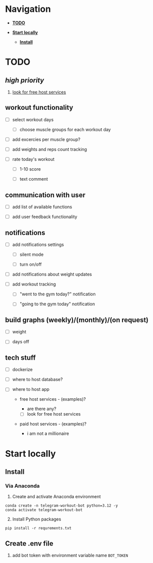 # Navigation

- **[TODO](#todo)** 

- **[Start locally](#start-locally)**

  - **[Install](#install)**

# TODO

## ***high priority***

1. <a href="#1">look for free host services<a>

## workout functionality

- [ ] select workout days

  - [ ] choose muscle groups for each workout day
  
- [ ] add excercies per muscle group?

- [ ] add weights and reps count tracking

- [ ] rate today's workout

  - [ ] 1-10 score 

  - [ ] text comment  

## communication with user

- [ ] add list of available functions 

- [ ] add user feedback functionality

## notifications

- [ ] add notifications settings

  - [ ] silent mode

  - [ ] turn on/off

- [ ] add notifications about weight updates 

- [ ] add workout tracking

  - [ ] "went to the gym today?" notification

  - [ ] "going to the gym today" notification

## build graphs (weekly)/(monthly)/(on request)

- [ ] weight

- [ ] days off

## tech stuff

- [ ] dockerize

- [ ] where to host database?

- [ ] where to host app

  - free host services - (examples)?

    - are there any?

    - [ ] <a id="1">look for free host services<a>

  - paid host services - (examples)?

    - i am not a millionaire

# Start locally

## Install

### Via Anaconda

1. Create and activate Anaconda environment

``` 
conda create -n telegram-workout-bot python=3.12 -y
conda activate telegram-workout-bot
```

2. Install Python packages

```
pip install -r requrements.txt
```

## Create .env file

1. add bot token with environment variable name ```BOT_TOKEN```